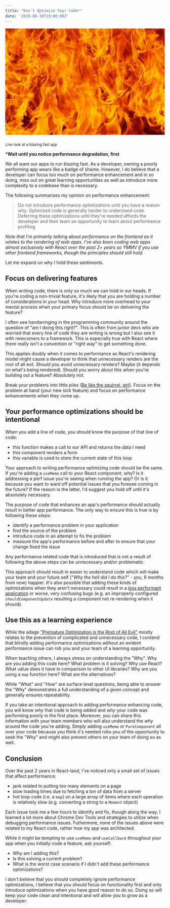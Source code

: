 ```yaml
---
title: "Don't Optimize Your Code*"
date: '2019-06-30T19:00:00Z'
---
```


![Blazing](./blazing.jpg)

<sub>Live look at a blazing fast app</sub>

***Wait until you notice performance degradation, first**

We all want our apps to run blazing fast. As a developer, owning a poorly performing app wears like a badge of shame.  However, I do believe that a developer can focus too much on performance enhancement and in so doing, miss out on great learning opportunities as well as introduce more complexity to a codebase than is necessary.

The following summarizes my opinion on performance enhancement:

> Do not introduce performance optimizations until you have a reason why.  Optimized code is generally harder to understand code.  Deferring these optimizations until they're needed affords the developer and their team an opportunity to learn about performance profiling

_Note that I'm primarily talking about performance on the frontend as it relates to the rendering of web apps.  I've also been coding web apps almost exclusively with React over the past 2+ years so YMMV if you use other frontend frameworks, though the principles should still hold._

Let me expand on why I hold these sentiments.

## Focus on delivering features

When writing code, there is only so much we can hold in our heads.  If you're coding a non-trivial feature, it's likely that you are holding a number of considerations in your head. Why introduce more overhead to your mental process when your primary focus should be on delivering the feature?

I often see handwringing in the programming community around the question of "am I doing this right?".  This is often from junior devs who are worried that every line of code they are writing is wrong but I also see it with newcomers to a framework.  This is especially true with React where there really isn't a convention or "right way" to get something done.  

This applies doubly when it comes to performance as React's rendering model might cause a developer to think that unnecessary renders are the root of all evil.  Should you avoid unnecessary renders? Maybe (it depends on what's being rendered).  Should you worry about this when you're building out a feature? Absolutely not.

Break your problems into little piles ([Be like the squirrel, girl](https://www.youtube.com/watch?v=oOS00ttAblQ)).  Focus on the problem at hand (your new sick feature) and focus on performance enhancements when they come up.

## Your performance optimizations should be intentional

When you add a line of code, you should know the purpose of that line of code:

- this function makes a call to our API and returns the data I need
- this component renders a form
- this variable is used to store the current state of this loop

Your approach to writing performance optimizing code should be the same.  If you're adding a `useMemo` call to your React component, why?  Is it addressing a perf issue you're seeing when running the app? Or is it because you want to ward off potential issues that you foresee coming in the future?  If the reason is the latter, I'd suggest you hold off until it's absolutely necessary.

The purpose of code that enhances an app's performance should actually result in better app performance.  The only way to ensure this is true is by following these steps:
- identify a performance problem in your application
- find the source of the problem
- introduce code in an attempt to fix the problem
- measure the app's performance before and after to ensure that your change fixed the issue

Any performance related code that is introduced that is not a result of following the above steps can be unnecessary and/or problematic.

This approach should result in easier to understand code which will make your team and your future self (_"Why the hell did I do this?"_ - you, 6 months from now) happier.  It's also possible that adding these kinds of optimizations when they aren't necessary could result in a [_less_ performant application](https://kentcdodds.com/blog/usememo-and-usecallback) or worse, very confusing bugs (e.g. an improperly configured `shouldComponentUpdate` resulting a component not re-rendering when it should).

## Use this as a learning experience

While the adage ["Premature Optimization is the Root of All Evil"](https://en.wikipedia.org/wiki/Program_optimization#When_to_optimize) mostly relates to the prevention of complicated and unnecessary code, I contend that blindly adding performance optimizations without an evident performance issue can rob you and your team of a learning opportunity.

When teaching others, I always stress on understanding the "Why".  Why are you adding this code here? What problem is it solving? Why use React? What value does it have in comparison to other UI libraries?  Why are you using a `map` function here? What are the alternatives?

While "What" and "How" are surface level questions, being able to answer the "Why" demonstrates a full understanding of a given concept and generally ensures repeatability.

If you take an intentional approach to adding performance enhancing code, you will know _why_ that code is being added and _why_ your code was performing poorly in the first place.  Moreover, you can share this information with your team members who will also understand the _why_ around the code you're adding.  Simply adding `useMemo` or `PureComponent` all over your code because you think it's needed robs you of the opportunity to seek the "Why" and might also prevent others on your team of doing so as well.

## Conclusion

Over the past 2 years in React-land, I've noticed only a small set of issues that affect performance:

- jank related to putting too many elements on a page
- slow loading times due to fetching a ton of data from a server
- hot loop code (i.e. a `map`) on a large array of items where each operation is relatively slow (e.g. converting a string to a `Moment` object)

Each issue took me a few hours to identify and fix, though along the way, I learned a lot more about Chrome Dev Tools and strategies to utilize when debugging performance issues.  Futhermore, none of the issues above were related to my React code, rather how my app was architected.

While it might be tempting to use `useMemo` and `useCallback` throughout your app when you initially code a feature, ask yourself: 

- Why am I adding this?
- Is this solving a current problem?
- What is the worst case scenario if I didn't add these performance optimizations?

I don't believe that you should completely ignore performance optimizations, I believe that you should focus on functionality first and only introduce optimizations when you have good reason to do so.  Doing so will keep your code clean and intentional and will allow you to grow as a developer.